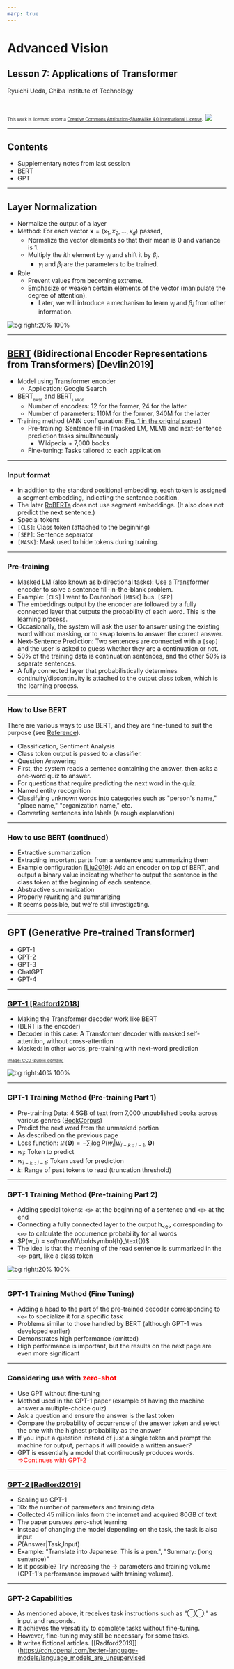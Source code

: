 ```yaml
---
marp: true
---
```


<!-- footer: "Advanced Vision Lesson 7" -->

# Advanced Vision

## Lesson 7: Applications of Transformer

Ryuichi Ueda, Chiba Institute of Technology

<br />

<span style="font-size:70%">This work is licensed under a </span>[<span style="font-size:70%">Creative Commons Attribution-ShareAlike 4.0 International License</span>](https://creativecommons.org/licenses/by-sa/4.0/).
![](https://i.creativecommons.org/l/by-sa/4.0/88x31.png)

---

<!-- paginate: true -->

## Contents

- Supplementary notes from last session
- BERT
- GPT

---

## Layer Normalization

- Normalize the output of a layer
- Method: For each vector $\boldsymbol{x}=(x_1, x_2, \dots, x_d)$ passed,
    - Normalize the vector elements so that their mean is $0$ and variance is $1$.
    - Multiply the $i$th element by $\gamma_i$ and shift it by $\beta_i$.
        - $\gamma_i$ and $\beta_i$ are the parameters to be trained.
- Role
    - Prevent values from becoming extreme.
    - Emphasize or weaken certain elements of the vector (manipulate the degree of attention).
        - Later, we will introduce a mechanism to learn $\gamma_i$ and $\beta_i$ from other information.

![bg right:20% 100%](./figs/layer_normalization.png)

---

## [BERT](https://aclanthology.org/N19-1423/) (Bidirectional Encoder Representations from Transformers) [Devlin2019]

- Model using Transformer encoder
    - Application: Google Search
- BERT<span style="font-size:60%;vertical-align:-5pt">BASE</span> and BERT<span style="font-size:60%;vertical-align:-5pt">LARGE</span>
    - Number of encoders: 12 for the former, 24 for the latter
    - Number of parameters: 110M for the former, 340M for the latter
- Training method (ANN configuration: [Fig. 1 in the original paper](https://aclanthology.org/N19-1423.pdf))
    - Pre-training: Sentence fill-in (masked LM, MLM) and next-sentence prediction tasks simultaneously
        - Wikipedia + 7,000 books
    - Fine-tuning: Tasks tailored to each application

---

### Input format

- In addition to the standard positional embedding, each token is assigned a segment embedding, indicating the sentence position.
- The later [RoBERTa](https://arxiv.org/abs/1907.11692) does not use segment embeddings.
(It also does not predict the next sentence.)
- Special tokens
- `[CLS]`: Class token (attached to the beginning)
- `[SEP]`: Sentence separator
- `[MASK]`: Mask used to hide tokens during training.

---

### Pre-training

- Masked LM (also known as bidirectional tasks): Use a Transformer encoder to solve a sentence fill-in-the-blank problem.
- Example: `[CLS]` I went to Doutonbori `[MASK]` bus. `[SEP]`
- The embeddings output by the encoder are followed by a fully connected layer that outputs the probability of each word. This is the learning process.
- Occasionally, the system will ask the user to answer using the existing word without masking, or to swap tokens to answer the correct answer.
- Next-Sentence Prediction: Two sentences are connected with a `[sep]` and the user is asked to guess whether they are a continuation or not.
- 50% of the training data is continuation sentences, and the other 50% is separate sentences.
- A fully connected layer that probabilistically determines continuity/discontinuity is attached to the output class token, which is the learning process.

---

### How to Use BERT

There are various ways to use BERT, and they are fine-tuned to suit the purpose (see [Reference](https://wandb.ai/mukilan/BERT_Sentiment_Analysis/reports/An-Introduction-to-BERT-And-How-To-Use-It--VmlldzoyNTIyOTA1)).
- Classification, Sentiment Analysis
- Class token output is passed to a classifier.
- Question Answering
- First, the system reads a sentence containing the answer, then asks a one-word quiz to answer.
- For questions that require predicting the next word in the quiz.
- Named entity recognition
- Classifying unknown words into categories such as "person's name," "place name," "organization name," etc.
- Converting sentences into labels (a rough explanation)

---

### How to use BERT (continued)

- Extractive summarization
- Extracting important parts from a sentence and summarizing them
- Example configuration [[Liu2019]](https://aclanthology.org/D19-1387.pdf): Add an encoder on top of BERT, and output a binary value indicating whether to output the sentence in the class token at the beginning of each sentence.
- Abstractive summarization
- Properly rewriting and summarizing
- It seems possible, but we're still investigating.

---
## GPT (Generative Pre-trained Transformer)

- GPT-1
- GPT-2
- GPT-3
- ChatGPT
- GPT-4

---

### [GPT-1 [Radford2018]](https://cdn.openai.com/research-covers/language-unsupervised/language_understanding_paper.pdf)

- Making the Transformer decoder work like BERT
- (BERT is the encoder)
- Decoder in this case: A Transformer decoder with masked self-attention, without cross-attention
- Masked: In other words, pre-training with next-word prediction

[<span style="font-size:70%">Image: CC0 (public domain)</span>](https://commons.wikimedia.org/wiki/File:Full_GPT_architecture.svg)

![bg right:40% 100%](https://upload.wikimedia.org/wikipedia/commons/5/51/Full_GPT_architecture.svg)

---

### GPT-1 Training Method (Pre-training Part 1)

- Pre-training Data: 4.5GB of text from 7,000 unpublished books across various genres ([BookCorpus](https://github.com/soskek/bookcorpus))
- Predict the next word from the unmasked portion
- As described on the previous page
- Loss function: $\mathcal{L}(\boldsymbol{\Theta}) = -\sum_i \log P(w_i | w_{{i-k}:{i-1}}, \boldsymbol{\Theta})$
- $w_i$: Token to predict
- $w_{i-k:i-1}$: Token used for prediction
- $k$: Range of past tokens to read (truncation threshold)

---

### GPT-1 Training Method (Pre-training Part 2)

- Adding special tokens: `<s>` at the beginning of a sentence and `<e>` at the end
- Connecting a fully connected layer to the output $\boldsymbol{h}_\text{<e>}$ corresponding to `<e>`
to calculate the occurrence probability for all words
- $P(w_i) = $softmax$(W\boldsymbol{h}_\text{<e>})$
- The idea is that the meaning of the read sentence is summarized in the `<e>` part, like a class token

![bg right:20% 100%](./figs/gpt-1_pt.svg)

---

### GPT-1 Training Method (Fine Tuning)

- Adding a head to the part of the pre-trained decoder corresponding to `<e>` to specialize it for a specific task
- Problems similar to those handled by BERT (although GPT-1 was developed earlier)
- Demonstrates high performance (omitted)
- High performance is important, but the results on the next page are even more significant

---

### Considering use with <span style="color:red">zero-shot</span>

- Use GPT without fine-tuning
- Method used in the GPT-1 paper (example of having the machine answer a multiple-choice quiz)
- Ask a question and ensure the answer is the last token
- Compare the probability of occurrence of the answer token and select the one with the highest probability as the answer
- If you input a question instead of just a single token and prompt the machine for output, perhaps it will provide a written answer?
- GPT is essentially a model that continuously produces words.
<span style="color:red">$\Longrightarrow$Continues with GPT-2</span>

---

### [GPT-2 [Radford2019]](https://cdn.openai.com/better-language-models/language_models_are_unsupervised_multitask_learners.pdf)

- Scaling up GPT-1
- 10x the number of parameters and training data
- Collected 45 million links from the internet and acquired 80GB of text
- The paper pursues zero-shot learning
- Instead of changing the model depending on the task, the task is also input
- $P($Answer$|$Task$,$Input$)$
- Example: "Translate into Japanese: This is a pen.", "Summary: (long sentence)"
- Is it possible? Try increasing the $\rightarrow$ parameters and training volume (GPT-1's performance improved with training volume).

---

### GPT-2 Capabilities

- As mentioned above, it receives task instructions such as "◯◯:" as input and responds.
- It achieves the versatility to complete tasks without fine-tuning.
- However, fine-tuning may still be necessary for some tasks.
- It writes fictional articles. [[Radford2019]](https://cdn.openai.com/better-language-models/language_models_are_unsupervised
